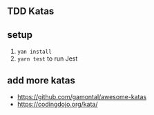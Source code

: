 ## TDD Katas

## setup

1. `yan install`
1. `yarn test` to run Jest

## add more katas

- https://github.com/gamontal/awesome-katas
- https://codingdojo.org/kata/
